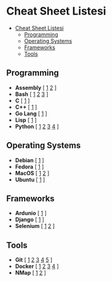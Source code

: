# Cheat Sheet Listesi

- [Cheat Sheet Listesi](#cheat-sheet-listesi)
  - [Programming](#programming)
  - [Operating Systems](#operating-systems)
  - [Frameworks](#frameworks)
  - [Tools](#tools)

## Programming

- **Assembly** [ [1][assembly_1] [2][assembly_2] ]
- **Bash** [ [1][bash_1] [2][bash_2] [3][bash_3] ]
- **C** [ [1][c_1] ]
- **C++** [ [1][cpp_1] ]
- **Go Lang** [ [1][golang_1] ]
- **Lisp** [ [1][lisp_1] ]
- **Python** [ [1][python_1] [2][python_2] [3][python_3] [4][python_4] ]

## Operating Systems

- **Debian** [ [1][debian_1] ]
- **Fedora** [ [1][fedora_1] ]
- **MacOS** [ [1][mac_1] [2][mac_2] ]
- **Ubuntu** [ [1][ubuntu_1] ]

## Frameworks

- **Ardunio** [ [1][ardunio_1] ]
- **Django** [ [1][django_1] ]
- **Selenium** [ [1][selenium_1] [2][selenium_2] ]

## Tools

- **Git** [ [1][git_1] [2][git_2] [3][git_3] [4][git_4] [5][git_5] ]
- **Docker** [ [1][docker_1] [2][docker_2] [3][docker_3] [4][docker_4] ]
- **NMap** [ [1][nmap_1] [2][nmap_2] ]

<!-- 
- Markdown Cheat Sheet ([TR][markdown-link] - [EN][markdown-link-en])
- Git Cheat Sheet ([TR][git-link] - [EN][git-link-en])
- Nano Cheat Sheet ([TR][nano-link] - [EN][nano-link-en])
- Wget Cheat Sheet ([TR][wget-link] - [EN]) -->

<!-- Programming Links -->
[markdown-link]: /Markdown%20Cheat%20Sheet.md
[markdown-link-en]: /Markdown%20Cheat%20Sheet%20EN.md
[git-link]: /Git%20Cheat%20Sheet.md
[git-link-en]: /Git%20Cheat%20Sheet%20EN.md
[nano-link]: /Nano%20Cheat%20Sheet.md
[nano-link-en]: /Nano%20Cheat%20Sheet%20EN.md
[wget-link]: /Wget%20Cheat%20Sheet.md
[wget-link-en]: /
[c_1]: /Programming/C_1.pdf
[cpp_1]: /Programming/CPP_1.pdf
[python_1]: /Programming/Python_1.pdf
[python_2]: /Programming/Python_2.pdf
[python_3]: /Programming/Python_3.pdf
[python_4]: /Programming/Python_4.pdf
[assembly_1]: /Programming/Assembly_1.pdf
[assembly_2]: /Programming/Assembly_2.pdf
[bash_1]: /Programming/bash_1.pdf
[bash_2]: /Programming/bash_2.pdf
[bash_3]: /Programming/bash_3.pdf
[golang_1]: /Programming/golang_1.pdf
[lisp_1]: /Programming/lisp_1.pdf

<!-- OS Links -->

[debian_1]: /Operating%20Systems/debian_1.pdf
[fedora_1]: /Operating%20Systems/fedora_1.pdf
[mac_1]: /Operating%20Systems/mac_1.pdf
[mac_2]: /Operating%20Systems/mac_2.pdf
[ubuntu_1]: /Operating%20Systems/ubuntu_1.pdf

<!-- Frameworks -->

[ardunio_1]: /Frameworks/Ardunio_1.pdf
[django_1]: /Frameworks/Django_1.pdf
[selenium_1]: /Frameworks/Selenium_1.pdf
[selenium_2]: /Frameworks/Selenium_2.pdf

<!-- Tools -->
[git_1]: /Tools/git_1.pdf
[git_2]: /Tools/git_2.pdf
[git_3]: /Tools/git_3.pdf
[git_4]: /Tools/git_4.pdf
[git_5]: /Tools/git_5.pdf
[docker_1]: /Tools/docker_1.pdf
[docker_2]: /Tools/docker_2.pdf
[docker_3]: /Tools/docker_3.pdf
[docker_4]: /Tools/docker_4.pdf
[nmap_1]: /Tools.nmap_1.pdf
[nmap_2]: /Tools.nmap_2.pdf
